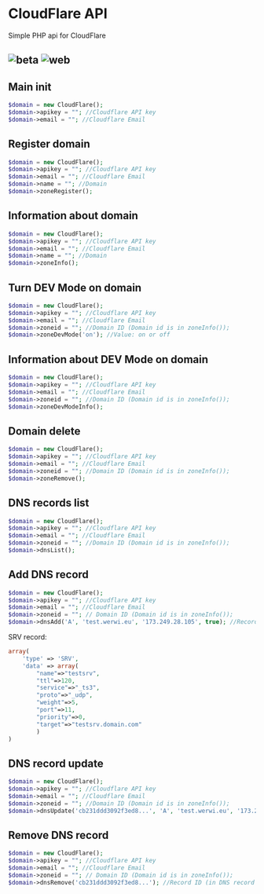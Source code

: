 # CloudFlare API

Simple PHP api for CloudFlare

![beta](https://img.shields.io/badge/status-beta-yellow.svg?style=for-the-badge)
![web](https://img.shields.io/badge/web-werwi.eu-brightgreen.svg?style=for-the-badge) 
--- 
## Main init
```php
$domain = new CloudFlare();
$domain->apikey = ""; //Cloudflare API key
$domain->email = ""; //Cloudflare Email
```

## Register domain
```php
$domain = new CloudFlare();
$domain->apikey = ""; //Cloudflare API key
$domain->email = ""; //Cloudflare Email
$domain->name = ""; //Domain
$domain->zoneRegister();
```

## Information about domain
```php
$domain = new CloudFlare();
$domain->apikey = ""; //Cloudflare API key
$domain->email = ""; //Cloudflare Email
$domain->name = ""; //Domain
$domain->zoneInfo();
```

## Turn DEV Mode on domain
```php
$domain = new CloudFlare();
$domain->apikey = ""; //Cloudflare API key
$domain->email = ""; //Cloudflare Email
$domain->zoneid = ""; //Domain ID (Domain id is in zoneInfo());
$domain->zoneDevMode('on'); //Value: on or off 
```

## Information about DEV Mode on domain
```php
$domain = new CloudFlare();
$domain->apikey = ""; //Cloudflare API key
$domain->email = ""; //Cloudflare Email
$domain->zoneid = ""; //Domain ID (Domain id is in zoneInfo());
$domain->zoneDevModeInfo();
```

## Domain delete
```php
$domain = new CloudFlare();
$domain->apikey = ""; //Cloudflare API key
$domain->email = ""; //Cloudflare Email
$domain->zoneid = ""; //Domain ID (Domain id is in zoneInfo());
$domain->zoneRemove();
```

## DNS records list
```php
$domain = new CloudFlare();
$domain->apikey = ""; //Cloudflare API key
$domain->email = ""; //Cloudflare Email
$domain->zoneid = ""; //Domain ID (Domain id is in zoneInfo());
$domain->dnsList();
```

## Add DNS record
```php
$domain = new CloudFlare();
$domain->apikey = ""; //Cloudflare API key
$domain->email = ""; //Cloudflare Email
$domain->zoneid = ""; // Domain ID (Domain id is in zoneInfo());
$domain->dnsAdd('A', 'test.werwi.eu', '173.249.28.105', true); //Record type, domain, content, proxied on CloudFlare
```
SRV record:
```php
array(
	'type' => 'SRV',
	'data' => array(
		"name"=>"testsrv",
		"ttl"=>120,
		"service"=>"_ts3",
		"proto"=>"_udp",
		"weight"=>5,
		"port"=>11,
		"priority"=>0,
		"target"=>"testsrv.domain.com"
		)
)
```


## DNS record update
```php
$domain = new CloudFlare();
$domain->apikey = ""; //Cloudflare API key
$domain->email = ""; //Cloudflare Email
$domain->zoneid = ""; //Domain ID (Domain id is in zoneInfo());
$domain->dnsUpdate('cb231ddd3092f3ed8...', 'A', 'test.werwi.eu', '173.249.28.105', true); //Record ID (in DNS record list), record type, content, proxied on CloudFlare
```

## Remove DNS record
```php
$domain = new CloudFlare();
$domain->apikey = ""; //Cloudflare API key
$domain->email = ""; //Cloudflare Email
$domain->zoneid = ""; // Domain ID (Domain id is in zoneInfo());
$domain->dnsRemove('cb231ddd3092f3ed8...'); //Record ID (in DNS record list)
```